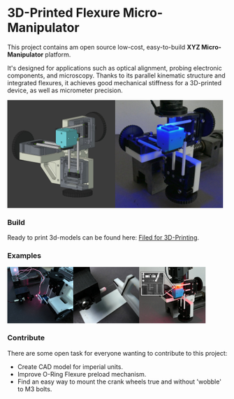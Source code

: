 # 3D-Printed Flexure Micro-Manipulator

This project contains am open source low-cost, easy-to-build **XYZ Micro-Manipulator** platform. 

It's designed for applications such as optical alignment, probing electronic components, and microscopy.
Thanks to its parallel kinematic structure and integrated flexures, it achieves good mechanical stiffness for a 3D-printed device, as well as micrometer precision.

<div style="display: flex;">
    <img src="images/CAD1.jpg" alt="Image 1" width="49%">
    <img src="images/Photo2.jpg" alt="Image 2" width="49%">
</div>

### Build

Ready to print 3d-models can be found here: [Filed for 3D-Printing](print_files/v2).

### Examples

<div style="display: flex;">
    <img src="images/Example_FiberCoupling.jpg" alt="Example 1" width="30%">
    <img src="images/Example_FiberAlignment.jpg" alt="Example 2" width="30%">
    <img src="images/Example_Microscopy.jpg" alt="Example 3" width="30%">
</div>

### Contribute

There are some open task for everyone wanting to contribute to this project:

* Create CAD model for imperial units.
* Improve O-Ring Flexure preload mechanism.
* Find an easy way to mount the crank wheels true and without 'wobble' to M3 bolts.

